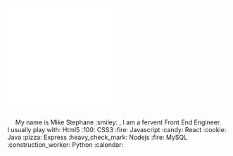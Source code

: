 ![introduction](./image.svg) 
 <center>My name is Mike Stephane :smiley: , I am a fervent Front End Engineer.</center>
I usually play with:
 Html5 :100:
 CSS3  :fire:
 Javascript :candy:
React :cookie:
 Java :pizza:
Express :heavy_check_mark:
Nodejs :fire:
MySQL :construction_worker:
Python :calendar:





